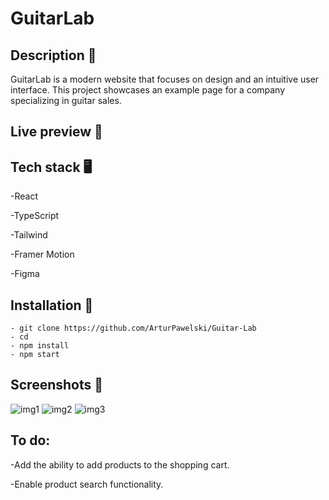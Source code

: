 # GuitarLab

## Description 📝

GuitarLab is a modern website that focuses on design and an intuitive user interface. This project showcases an example page for a company specializing in guitar sales.

## Live preview 📲

## Tech stack 🖥️

-React

-TypeScript

-Tailwind

-Framer Motion

-Figma

## Installation 💾

```
- git clone https://github.com/ArturPawelski/Guitar-Lab
- cd
- npm install
- npm start
```

## Screenshots 📸

![img1](https://github.com/ArturPawelski/Guitar-Lab/assets/114683466/6aee683f-355a-43ac-831f-45308d861ab3)
![img2](https://github.com/ArturPawelski/Guitar-Lab/assets/114683466/590ca5f2-e74d-4012-b22c-4cd5e128a3a0)
![img3](https://github.com/ArturPawelski/Guitar-Lab/assets/114683466/41bbc897-9381-426c-9bc6-564e322eaa80)

## To do:

-Add the ability to add products to the shopping cart.

-Enable product search functionality.
